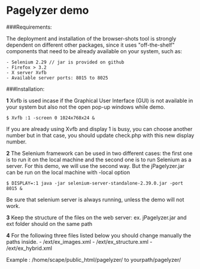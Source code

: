 Pagelyzer demo 
================

###Requirements:

The deployment and installation of the browser-shots tool is strongly dependent on different other packages, since it uses "off-the-shelf" components that need to be already available on your system, such as:

    - Selenium 2.29 // jar is provided on github
    - Firefox > 3.2
    - X server Xvfb
    - Available server ports: 8015 to 8025
    
    
###Installation:

**1** Xvfb is used  incase if the Graphical User Interface (GUI) is not available in your system but also not the open pop-up windows while demo. 

    $ Xvfb :1 -screen 0 1024x768x24 &

If you are already using Xvfb and display 1 is busy, you can choose another number but in that case, you should update check.php with this new display number. 

**2** The Selenium framework can be used in two different cases: the first one is to run it on the local machine and the second one is to run Selenium as a server. For this demo, we will use the second way. But the jPagelyzer.jar can be run on the local machine with -local option

    $ DISPLAY=:1 java -jar selenium-server-standalone-2.39.0.jar -port 8015 &

Be sure that selenium server is always running, unless the demo will not work.

**3** Keep the structure of the files on the web server: ex. jPagelyzer.jar and ext folder should on the same path

**4** For the following three files listed below you should change manually the paths inside. 
    - /ext/ex_images.xml
    - /ext/ex_structure.xml
    - /ext/ex_hybrid.xml

Example : /home/scape/public_html/pagelyzer/ to yourpath/pagelyzer/ 



    


